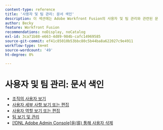 ```yaml
---
content-type: reference
title: '사용자 및 팀 관리: 문서 색인'
description: 이 섹션에는 Adobe Workfront Fusion의 사용자 및 팀 관리와 관련된 문서가 포함되어 있습니다.
author: Becky
feature: Workfront Fusion
recommendations: noDisplay, noCatalog
exl-id: 3ca71b88-e663-4d89-984b-cafc14969585
source-git-commit: ef41c85010b53bbc80c5b44ba8a622027c9e4911
workflow-type: tm+mt
source-wordcount: '49'
ht-degree: 0%

---
```


# 사용자 및 팀 관리: 문서 색인

* [조직의 사용자 보기](/help/workfront-fusion/set-up-and-manage-workfront-fusion/set-up-and-manage-orgs-and-teams/manage-users-and-teams/view-users-in-an-org.md)
* [사용자 세부 사항 보기 또는 편집](/help/workfront-fusion/set-up-and-manage-workfront-fusion/set-up-and-manage-orgs-and-teams/manage-users-and-teams/view-or-edit-user-details.md)
* [사용자 역할 보기 또는 편집](/help/workfront-fusion/set-up-and-manage-workfront-fusion/set-up-and-manage-orgs-and-teams/manage-users-and-teams/view-or-edit-user-roles.md)
* [팀 보기 및 관리](/help/workfront-fusion/set-up-and-manage-workfront-fusion/set-up-and-manage-orgs-and-teams/manage-users-and-teams/view-and-manage-teams.md)
* [ [!DNL Adobe Admin Console]을(를) 통해 사용자 삭제](/help/workfront-fusion/set-up-and-manage-workfront-fusion/set-up-and-manage-orgs-and-teams/manage-users-and-teams/delete-users-admin-console.md)
